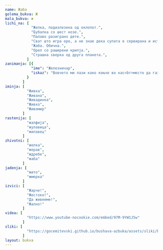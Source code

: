 ```yaml
---
name: Жаба
golema_bukva: Ж
mala_bukva: ж
lichi_na: [
            "Желка, подизлезена од оклопот.",
            "Бубалка со шест нозе.",
            "Палаво разиграно дете.",
            "Сват што игра оро, а не знае дека супата е сервирана и истината.",
            "Жаба. Обична.",
            "Орел со раширени крилја.",
            "Страшна ѕверка од друга планета.",
          ]
zanimanja: [{
            "ime": "Железничар",
            "iskaz": "Вовчето ми лази како коњче во кас<br>место да гази по двесте на час."
          }
        ]
iminja: [
          "Живка",
          "Живана",
          "Живадинка",
          "Живко",
          "Живомир"
        ]
rastenija: [
          "жалфија",
          "жулавица",
          "жилавец"
        ]
zhivotni: [
          "желка",
          "жерав",
          "ждребе",
          "жаба"
        ]
jadenja: [
          "жито",
          "жмерка"
        ]
izvici: [
          "Жарче!",
          "Жестоко!",
          "Да живееме!",
          "Жално!"
        ]
videa: [
          "https://www.youtube-nocookie.com/embed/97M-9YW1J5w"
        ]
sliki: [
          "https://gocemitevski.github.io/bushava-azbuka/assets/sliki/bushava-azbuka-zhaba.png"
        ]
layout: bukva
---
```

